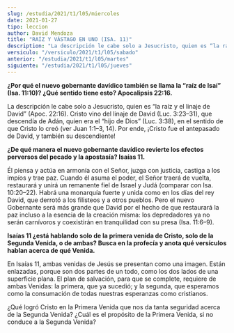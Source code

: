 ```yaml
---
slug: /estudia/2021/t1/l05/miercoles
date: 2021-01-27
tipo: leccion
author: David Mendoza
title: "RAÍZ Y VÁSTAGO EN UNO (ISA. 11)"
description: "La descripción le cabe solo a Jesucristo, quien es “la raíz y el linaje de David” (Apoc. 22:16). Cristo vino del linaje de David"
versiculo: "/versiculo/2021/t1/l05/sabado"
anterior: "/estudia/2021/t1/l05/martes"
siguiente: "/estudia/2021/t1/l05/jueves"
---
```


**¿Por qué el nuevo gobernante davídico también
se llama la “raíz de Isaí” (Isa. 11:10)?
¿Qué sentido tiene esto? Apocalipsis 22:16.**

La descripción le cabe solo a Jesucristo, quien es “la
raíz y el linaje de David” (Apoc. 22:16). Cristo vino del
linaje de David (Luc. 3:23–31), que descendía de Adán,
quien era el “hijo de Dios” (Luc. 3:38), en el sentido de
que Cristo lo creó (ver Juan 1:1–3, 14). Por ende,
¡Cristo fue el antepasado de David, y también su
descendiente!


**¿De qué manera el nuevo gobernante davídico revierte
los efectos perversos del pecado y la apostasía? Isaías
11.**

Él piensa y actúa en armonía con el Señor, juzga
con justicia, castiga a los impíos y trae paz. Cuando él
asuma el poder, el Señor traerá de vuelta, restaurará y
unirá un remanente fiel de Israel y Judá (comparar con Isa.
10:20–22). Habrá una monarquía fuerte y unida como en
los días del rey David, que derrotó a los filisteos y a
otros pueblos. Pero el nuevo Gobernante será más grande que
David por el hecho de que restaurará la paz incluso a la esencia
de la creación misma: los depredadores ya no serán
carnívoros y coexistirán en tranquilidad con su presa (Isa.
11:6–9).


**Isaías 11 ¿está hablando solo de la primera venida
de Cristo, solo de la Segunda Venida, o de ambas? Busca en la
profecía y anota qué versículos hablan acerca de
qué Venida.**

En Isaías 11, ambas venidas de Jesús se presentan como una
imagen. Están enlazadas, porque son dos partes de un todo, como
los dos lados de una superficie plana. El plan de salvación, para
que se complete, requiere de ambas Venidas: la primera, que ya
sucedió; y la segunda, que esperamos como la consumación de
todas nuestras esperanzas como cristianos.


¿Qué logró Cristo en la Primera Venida que nos da tanta
seguridad acerca de la Segunda Venida? ¿Cuál es el
propósito de la Primera Venida, si no conduce a la Segunda
Venida?
